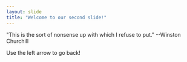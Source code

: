 ```yaml
---
layout: slide
title: "Welcome to our second slide!"
---
```

"This is the sort of nonsense up with which I refuse to put."
\-\-Winston Churchill

Use the left arrow to go back!

